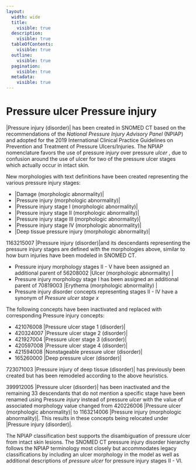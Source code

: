 ```yaml
---
layout:
  width: wide
  title:
    visible: true
  description:
    visible: true
  tableOfContents:
    visible: true
  outline:
    visible: true
  pagination:
    visible: true
  metadata:
    visible: true
---
```


# Pressure ulcer  Pressure injury

|Pressure injury (disorder)| has been created in SNOMED CT based on the recommendations of the _National Pressure Injury Advisory Panel_ (NPIAP) and adopted for the 2019 International Clinical Practice Guidelines on Prevention and Treatment of Pressure Ulcers/Injuries. The NPIAP nomenclature favors the use of pressure _injury_ over pressure _ulcer_ , due to confusion around the use of ulcer for two of the pressure ulcer stages which actually occur in intact skin. 

  
New morphologies with text definitions have been created representing the various pressure injury stages:

  * |Damage (morphologic abnormality)|
  * |Pressure injury (morphologic abnormality)|
  * |Pressure injury stage I (morphologic abnormality)|
  * |Pressure injury stage II (morphologic abnormality)|
  * |Pressure injury stage III (morphologic abnormality)|
  * |Pressure injury stage IV (morphologic abnormality)|
  * |Deep tissue pressure injury (morphologic abnormality)|  

1163215007 |Pressure injury (disorder)|and its descendants representing the pressure injury stages are defined with the morphologies above, similar to how burn injuries have been modeled in SNOMED CT.

  * Pressure injury morphology stages II - V have been assigned an additional parent of 56208002 |Ulcer (morphologic abnormality) |
  * Pressure injury morphology stage I has been assigned an additional parent of 70819003 |Erythema (morphologic abnormality) |
  * Pressure injury disorder concepts representing stages II - IV have a synonym of _Pressure ulcer stage x_  

The following concepts have been inactivated and replaced with corresponding Pressure injury concepts:

  * 421076008 |Pressure ulcer stage 1 (disorder)|
  * 420324007 |Pressure ulcer stage 2 (disorder)|
  * 421927004 |Pressure ulcer stage 3 (disorder)|
  * 420597008 |Pressure ulcer stage 4 (disorder)|
  * 421594008 |Nonstageable pressure ulcer (disorder)|
  * 165260000 |Deep pressure ulcer (disorder)|  

  

723071003 |Pressure injury of deep tissue (disorder)| has previously been created but has been remodeled according to the above heuristics.

  
399912005 |Pressure ulcer (disorder)| has been inactivated and the remaining 33 descendants that do not mention a specific stage have been renamed using Pressure _injury_ instead of pressure _ulcer_ with the value of associated morphology value changed from 420226006 |Pressure ulcer (morphologic abnormality)| to 1163214006 |Pressure injury (morphologic abnormality)|. This results in these concepts being relocated under |Pressure injury (disorder)|.  

The NPIAP classification best supports the disambiguation of pressure ulcer from intact skin lesions. The SNOMED CT pressure injury disorder hierarchy follows the NPIAP terminology most closely but accommodates legacy classifications by including an ulcer morphology in the model as well as additional descriptions of _pressure ulcer_ for pressure injury stages II - VI.
